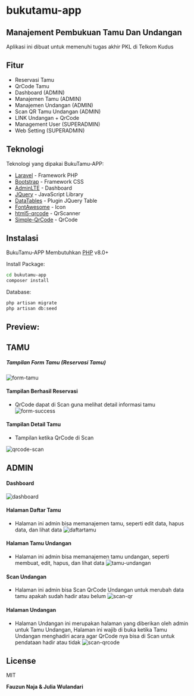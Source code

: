 # bukutamu-app
## Manajement Pembukuan Tamu Dan Undangan

Aplikasi ini dibuat untuk memenuhi tugas akhir PKL di Telkom Kudus


## Fitur

- Reservasi Tamu
- QrCode Tamu
- Dashboard (ADMIN)
- Manajemen Tamu (ADMIN)
- Manajemen Undangan (ADMIN)
- Scan QR Tamu Undangan (ADMIN)
- LINK Undangan + QrCode
- Management User (SUPERADMIN)
- Web Setting (SUPERADMIN)


## Teknologi

Teknologi yang dipakai BukuTamu-APP:

- [Laravel](https://laravel.com/) - Framework PHP
- [Bootstrap](http://getbootstrap.com/) - Framework CSS
- [AdminLTE](https://adminlte.io/) - Dashboard
- [JQuery](https://jquery.com/) - JavaScript Library
- [DataTables](https://datatables.net/) - Plugin JQuery Table
- [FontAwesome](https://fontawesome.com/) - Icon
- [html5-qrcode](https://github.com/mebjas/html5-qrcode) - QrScanner
- [Simple-QrCode](https://github.com/SimpleSoftwareIO/simple-qrcode) - QrCode


## Instalasi

BukuTamu-APP Membutuhkan [PHP](https://www.php.net/) v8.0+

Install Package:

```sh
cd bukutamu-app
composer install
```

Database:
```sh
php artisan migrate
php artisan db:seed
```

## Preview:

## TAMU
##### Tampilan Form Tamu (Reservasi Tamu)
![form-tamu](https://imgur.com/GAZtFBr.png)

#### Tampilan Berhasil Reservasi
- QrCode dapat di Scan guna melihat detail informasi tamu
![form-success](https://imgur.com/XdeJMA4.png)

#### Tampilan Detail Tamu
- Tampilan ketika QrCode di Scan

![qrcode-scan](https://imgur.com/0R3K4XV.png)

## ADMIN
#### Dashboard
![dashboard](https://imgur.com/nwNowAp.png)

#### Halaman Daftar Tamu
- Halaman ini admin bisa memanajemen tamu, seperti edit data, hapus data, dan lihat data
![daftartamu](https://imgur.com/brM2uyM.png)

#### Halaman Tamu Undangan
- Halaman ini admin bisa memanajemen tamu undangan, seperti membuat, edit, hapus, dan lihat data
![tamu-undangan](https://imgur.com/A4P44sb.png)

#### Scan Undangan
- Halaman ini admin bisa Scan QrCode Undangan untuk merubah data tamu apakah sudah hadir atau belum
![scan-qr](https://imgur.com/r6Q1tpd.png)

#### Halaman Undangan
- Halaman Undangan ini merupakan halaman yang diberikan oleh admin untuk Tamu Undangan, Halaman ini wajib di buka ketika Tamu Undangan menghadiri acara agar QrCode nya bisa di Scan untuk pendataan hadir atau tidak
![scan-qrcode](https://imgur.com/Rxb8AUp.png)


## License

MIT

**Fauzun Naja & Julia Wulandari**
